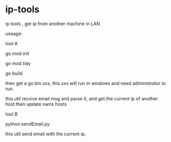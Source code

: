 # ip-tools
ip tools , get ip from another machine in LAN

useage:

tool A 

go mod init  

go mod tidy 

go build

then get a go bin xxx, this xxx will run in windows and need administrator to run.

this util recvive email msg and parse it, and get the current ip of another host.then update owns hosts

tool B

python sendEmail.py

this util send  email with the current ip.



